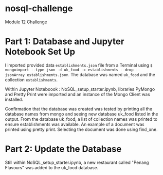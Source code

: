 # nosql-challenge
Module 12 Challenge


# Part 1: Database and Jupyter Notebook Set Up

I imported provided  data `establishments.json` file from a Terminal using `$ mongoimport --type json -d uk_food -c establishments --drop --jsonArray establishments.json`. The database was named `uk_food` and the collection `establishments`.

Within Jupyter Noteboook : NoSQL_setup_starter.ipynb, libraries PyMongo and Pretty Print were imported and an instance of the Mongo Client was installed.

Confirmation that the database was created was tested by printing all the database names from mongo and seeing new database uk_food listed in the output.  From the database uk_food, a list of collection names was printed to ensure establishments was available.  An example of a document was printed using pretty print. Selecting the document was done using find_one. 


# Part 2: Update the Database

Still within NoSQL_setup_starter.ipynb, a new restaurant called "Penang Flavours" was added to the uk_food database.

